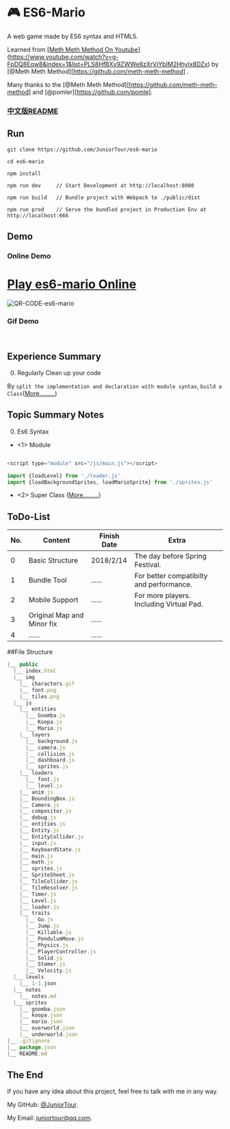 # 🎮 ES6-Mario

A web game made by ES6 syntax and HTML5.

Learned from [[Meth Meth Method On Youtube](https://www.youtube.com/channel/UC8A0M0eDttdB11MHxX58vXQ)](https://www.youtube.com/watch?v=g-FpDQ8Eqw8&index=1&list=PLS8HfBXv9ZWWe8zXrViYbIM2Hhylx8DZx) by [@Meth Meth Method][https://github.com/meth-meth-method] .

Many thanks to the [@Meth Meth Method][https://github.com/meth-meth-method] and  [@pomler][https://github.com/pomle].



### [中文版README](./notes/README-zh.md)



## Run

```
git clone https://github.com/JuniorTour/es6-mario

cd es6-mario

npm install

npm run dev     // Start Development at http://localhost:8080

npm run build   // Bundle project with Webpack to ./public/dist

npm run prod    // Serve the bundled project in Production Env at http://localhost:666

```



## Demo

### Online Demo

# [Play es6-mario Online]()

![QR-CODE-es6-mario]()


### Gif Demo

![]()

![]()





## Experience Summary

0. Regularly Clean up your code

By `split the implementation and declaration with module syntax`, `build a Class`([More.........](https://github.com/JuniorTour/es6-mario/blob/master/public/notes/notes.md))



## Topic Summary Notes

0. Es6 Syntax

- <1> Module

``` javascript

<script type="module" src="/js/main.js"></script>

import {loadLevel} from './loader.js'
import {loadBackgroundSprites, loadMarioSprite} from './sprites.js'

```

- <2> Super Class
  ([More.........](https://github.com/JuniorTour/es6-mario/blob/master/public/notes/notes.md))





## ToDo-List

| No.  | Content                    | Finish Date | Extra                                    |
| ---- | -------------------------- | ----------- | ---------------------------------------- |
| 0    | Basic Structure            | 2018/2/14   | The day before Spring Festival.          |
| 1    | Bundle Tool                | ......      | For better compatibilty and performance. |
| 2    | Mobile Support             | ......      | For more players. Including Virtual Pad. |
| 3    | Original Map and Minor fix | ......      |                                          |
| 4    | ......                     | ......      |                                          |





##File Structure

```javascript
|__ public
  |__ index.html
  |__ img
    |__ characters.gif
    |__ font.png
    |__ tiles.png
  |__ js
    |__ entities
      |__ Goomba.js
      |__ Koopa.js
      |__ Mario.js
    |__ layers
      |__ background.js
      |__ camera.js
      |__ collision.js
      |__ dashboard.js
      |__ sprites.js
    |__ loaders
      |__ font.js
      |__ level.js
    |__ anim.js
    |__ BoundingBox.js
    |__ Camera.js
    |__ compositor.js
    |__ debug.js
    |__ entities.js
    |__ Entity.js
    |__ EntityCollider.js
    |__ input.js
    |__ KeyboardState.js
    |__ main.js
    |__ math.js
    |__ sprites.js
    |__ SpriteSheet.js
    |__ TileCollider.js
    |__ TileResolver.js
    |__ Timer.js
    |__ Level.js
    |__ loader.js
    |__ traits
      |__ Go.js
      |__ Jump.js
      |__ Killable.js
      |__ PendulumMove.js
      |__ Physics.js
      |__ PlayerController.js
      |__ Solid.js
      |__ Stomer.js
      |__ Velocity.js
  |__ levels
    |__ 1-1.json
  |__ notes
    |__ notes.md
  |__ sprites
    |__ goomba.json
    |__ koopa.json
    |__ mario.json
    |__ overworld.json
    |__ underworld.json
|__ .gitignore
|__ package.json
|__ README.md

```





## The End

If you have any idea about this project, feel free to talk with me in any way.

My GitHub: [@JuniorTour](https://github.com/JuniorTour).

My Email: [juniortour@qq.com](mailto:juniortour@qq.com).
